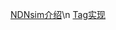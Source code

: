 [NDNsim介绍](http://blog.csdn.net/gongxifacai_believe/article/details/53074274)\n
[Tag实现](http://blog.csdn.net/aladeen/article/details/53009975)
